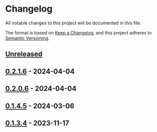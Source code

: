 # Changelog

All notable changes to this project will be documented in this file.

The format is based on [Keep a Changelog](https://keepachangelog.com/en/1.0.0/),
and this project adheres to [Semantic Versioning](https://semver.org/spec/v2.0.0.html).

## [Unreleased]

## [0.2.1.6] - 2024-04-04

## [0.2.0.6] - 2024-04-04

## [0.1.4.5] - 2024-03-06

## [0.1.3.4] - 2023-11-17

[Unreleased]: https://github.com/Afterlife-Guide/AppSettings.Merge/compare/0.2.1.6...HEAD

[0.2.1.6]: https://github.com/Afterlife-Guide/AppSettings.Merge/compare/0.2.0.6...0.2.1.6

[0.2.0.6]: https://github.com/Afterlife-Guide/AppSettings.Merge/compare/0.1.4.5...0.2.0.6

[0.1.4.5]: https://github.com/Afterlife-Guide/AppSettings.Merge/compare/0.1.3.4...0.1.4.5

[0.1.3.4]: https://github.com/Afterlife-Guide/AppSettings.Merge/compare/b9c7c0d263bd538401345ed79e6de5f620e8ddc1...0.1.3.4
